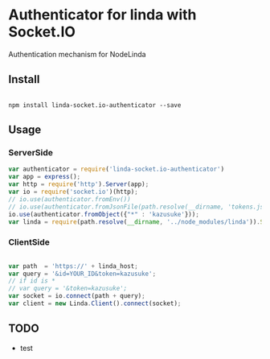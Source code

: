 # Authenticator for linda with Socket.IO

Authentication mechanism for NodeLinda

## Install

``` shell

npm install linda-socket.io-authenticator --save

```

## Usage

### ServerSide

``` javascript
var authenticator = require('linda-socket.io-authenticator')
var app = express();
var http = require('http').Server(app);
var io = require('socket.io')(http);
// io.use(authenticator.fromEnv())
// io.use(authenticator.fromJsonFile(path.resolve(__dirname, 'tokens.json')));
io.use(authenticator.fromObject({"*" : 'kazusuke'}));
var linda = require(path.resolve(__dirname, '../node_modules/linda')).Server.listen({io: io, server: http});

```

### ClientSide

``` javascript

var path  = 'https://' + linda_host;
var query = '&id=YOUR_ID&token=kazusuke';
// if id is *
// var query = '&token=kazusuke';
var socket = io.connect(path + query);
var client = new Linda.Client().connect(socket);

```


## TODO

- test
